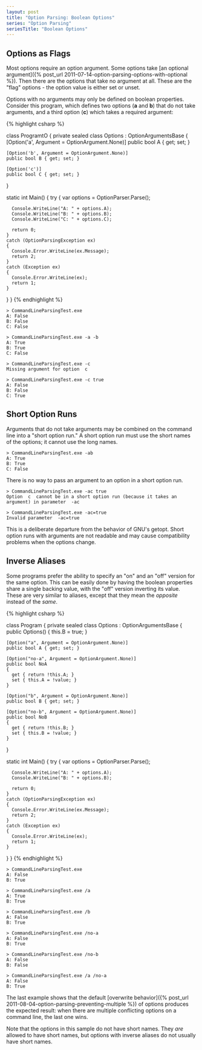 ```yaml
---
layout: post
title: "Option Parsing: Boolean Options"
series: "Option Parsing"
seriesTitle: "Boolean Options"
---
```

## Options as Flags

Most options require an option argument. Some options take [an optional argument]({% post_url 2011-07-14-option-parsing-options-with-optional %}). Then there are the options that take no argument at all. These are the "flag" options - the option value is either set or unset.

Options with no arguments may only be defined on boolean properties. Consider this program, which defines two options (**a** and **b**) that do not take arguments, and a third option (**c**) which takes a required argument:

{% highlight csharp %}

class ProgramtO
{
  private sealed class Options : OptionArgumentsBase
  {
    [Option('a', Argument = OptionArgument.None)]
    public bool A { get; set; }

    [Option('b', Argument = OptionArgument.None)]
    public bool B { get; set; }

    [Option('c')]
    public bool C { get; set; }
  }

  static int Main()
  {
    try
    {
      var options = OptionParser.Parse<Options>();

      Console.WriteLine("A: " + options.A);
      Console.WriteLine("B: " + options.B);
      Console.WriteLine("C: " + options.C);

      return 0;
    }
    catch (OptionParsingException ex)
    {
      Console.Error.WriteLine(ex.Message);
      return 2;
    }
    catch (Exception ex)
    {
      Console.Error.WriteLine(ex);
      return 1;
    }
  }
}
{% endhighlight %}

    > CommandLineParsingTest.exe
    A: False
    B: False
    C: False
    
    > CommandLineParsingTest.exe -a -b
    A: True
    B: True
    C: False
    
    > CommandLineParsingTest.exe -c
    Missing argument for option  c
    
    > CommandLineParsingTest.exe -c true
    A: False
    B: False
    C: True

## Short Option Runs

Arguments that do not take arguments may be combined on the command line into a "short option run." A short option run must use the short names of the options; it cannot use the long names.

    > CommandLineParsingTest.exe -ab
    A: True
    B: True
    C: False

There is no way to pass an argument to an option in a short option run.

    > CommandLineParsingTest.exe -ac true
    Option  c  cannot be in a short option run (because it takes an argument) in parameter  -ac
    
    > CommandLineParsingTest.exe -ac=true
    Invalid parameter  -ac=true

<div class="alert alert-info" markdown="1">
<i class="fa fa-hand-o-right fa-2x pull-left"></i>

This is a deliberate departure from the behavior of GNU's getopt. Short option runs with arguments are not readable and may cause compatibility problems when the options change.
</div>

## Inverse Aliases

Some programs prefer the ability to specify an "on" and an "off" version for the same option. This can be easily done by having the boolean properties share a single backing value, with the "off" version inverting its value. These are very similar to aliases, except that they mean the _opposite_ instead of the _same_.

{% highlight csharp %}

class Program
{
  private sealed class Options : OptionArgumentsBase
  {
    public Options()
    {
      this.B = true;
    }

    [Option("a", Argument = OptionArgument.None)]
    public bool A { get; set; }

    [Option("no-a", Argument = OptionArgument.None)]
    public bool NoA
    {
      get { return !this.A; }
      set { this.A = !value; }
    }

    [Option("b", Argument = OptionArgument.None)]
    public bool B { get; set; }

    [Option("no-b", Argument = OptionArgument.None)]
    public bool NoB
    {
      get { return !this.B; }
      set { this.B = !value; }
    }
  }

  static int Main()
  {
    try
    {
      var options = OptionParser.Parse<Options>();

      Console.WriteLine("A: " + options.A);
      Console.WriteLine("B: " + options.B);

      return 0;
    }
    catch (OptionParsingException ex)
    {
      Console.Error.WriteLine(ex.Message);
      return 2;
    }
    catch (Exception ex)
    {
      Console.Error.WriteLine(ex);
      return 1;
    }
  }
}
{% endhighlight %}

    > CommandLineParsingTest.exe
    A: False
    B: True
    
    > CommandLineParsingTest.exe /a
    A: True
    B: True
    
    > CommandLineParsingTest.exe /b
    A: False
    B: True
    
    > CommandLineParsingTest.exe /no-a
    A: False
    B: True
    
    > CommandLineParsingTest.exe /no-b
    A: False
    B: False
    
    > CommandLineParsingTest.exe /a /no-a
    A: False
    B: True

The last example shows that the default [overwrite behavior]({% post_url 2011-08-04-option-parsing-preventing-multiple %}) of options produces the expected result: when there are multiple conflicting options on a command line, the last one wins.

Note that the options in this sample do not have short names. They _are_ allowed to have short names, but options with inverse aliases do not usually have short names.

